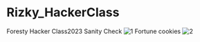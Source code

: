 # Rizky_HackerClass
Foresty Hacker Class2023
Sanity Check
![1](https://github.com/RizkyHadiyanto/Rizky_HackerClass/assets/121938795/f899b1e5-4015-47e7-897b-8a0aa5dfd458)
Fortune cookies
![2](https://github.com/RizkyHadiyanto/Rizky_HackerClass/assets/121938795/d0b8cdd3-daa1-436d-9e6c-9d165bc8c50f)
